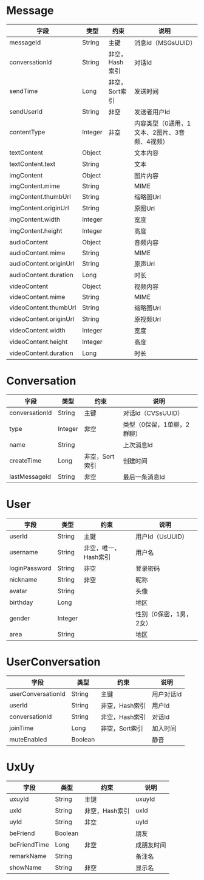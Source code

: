 # Message
| 字段  | 类型  | 约束  |  说明 |
|---|---|---|---|
| messageId  | String  | 主键  | 消息Id（MSGsUUID）  |
| conversationId  | String  | 非空，Hash索引  | 对话Id  |
| sendTime  | Long  | 非空，Sort索引  | 发送时间  |
| sendUserId  | String  | 非空  | 发送者用户Id  |
| contentType  | Integer  | 非空  | 内容类型（0通用，1文本、2图片、3音频、4视频）  |
| textContent  | Object  |   | 文本内容  |
| textContent.text  | String  |   | 文本  |
| imgContent  | Object  |   | 图片内容  |
| imgContent.mime  | String  |   | MIME  |
| imgContent.thumbUrl  | String  |   | 缩略图Url  |
| imgContent.originUrl  | String  |   | 原图Url  |
| imgContent.width  | Integer  |   | 宽度  |
| imgContent.height  | Integer  |   | 高度  |
| audioContent  | Object  |   | 音频内容  |
| audioContent.mime  | String  |   | MIME  |
| audioContent.originUrl  | String  |   | 原声Url  |
| audioContent.duration  | Long  |   | 时长  |
| videoContent  | Object  |   | 视频内容  |
| videoContent.mime  | String  |   | MIME  |
| videoContent.thumbUrl  | String  |   | 缩略图Url  |
| videoContent.originUrl  | String  |   | 原视频Url  |
| videoContent.width  | Integer  |   | 宽度  |
| videoContent.height  | Integer  |   | 高度  |
| videoContent.duration  | Long  |   | 时长  |

# Conversation
| 字段  | 类型  | 约束  |  说明 |
|---|---|---|---|
| conversationId  | String  | 主键  | 对话Id（CVSsUUID）  |
| type  | Integer  | 非空  | 类型（0保留，1单聊，2群聊）  |
| name  | String  |   | 上次消息Id  |
| createTime  | Long  | 非空，Sort索引  | 创建时间  |
| lastMessageId  | String  | 非空  | 最后一条消息Id  |

# User
| 字段  | 类型  | 约束  |  说明 |
|---|---|---|---|
| userId  | String  | 主键  | 用户Id（UsUUID）  |
| username  | String  | 非空，唯一，Hash索引  | 用户名  |
| loginPassword  | String  | 非空  | 登录密码  |
| nickname  | String  | 非空  | 昵称  |
| avatar  | String  |   | 头像  |
| birthday  | Long  |   | 地区  |
| gender  | Integer  |   | 性别（0保密，1男，2女）  |
| area  | String  |   | 地区  |

# UserConversation
| 字段  | 类型  | 约束  |  说明 |
|---|---|---|---|
| userConversationId  | String  | 主键  | 用户对话Id  |
| userId  | String  | 非空，Hash索引  | 用户Id  |
| conversationId  | String  | 非空，Hash索引  | 对话Id  |
| joinTime  | Long  | 非空，Sort索引  | 加入时间  |
| muteEnabled  | Boolean  |   | 静音  |

# UxUy
| 字段  | 类型  | 约束  |  说明 |
|---|---|---|---|
| uxuyId  | String  | 主键  | uxuyId  |
| uxId  | String  | 非空，Hash索引  | uxId  |
| uyId  | String  | 非空  | uyId  |
| beFriend  | Boolean  |   | 朋友  |
| beFriendTime  | Long  | 非空  | 成朋友时间  |
| remarkName  | String  |   | 备注名  |
| showName  | String  | 非空  | 显示名  |
